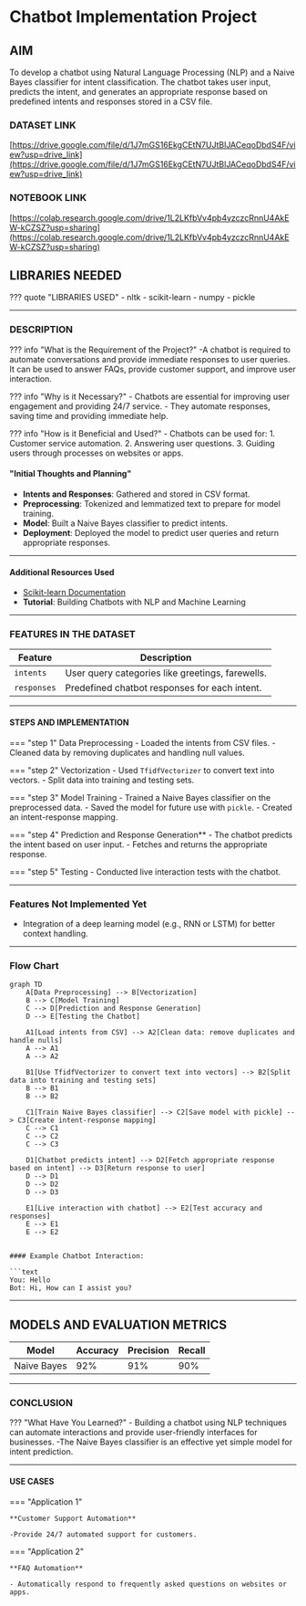 
# Chatbot Implementation Project

## AIM
To develop a chatbot using Natural Language Processing (NLP) and a Naive Bayes classifier for intent classification. The chatbot takes user input, predicts the intent, and generates an appropriate response based on predefined intents and responses stored in a CSV file.


### DATASET LINK   
[https://drive.google.com/file/d/1J7mGS16EkgCEtN7UJtBlJACeqoDbdS4F/view?usp=drive_link](https://drive.google.com/file/d/1J7mGS16EkgCEtN7UJtBlJACeqoDbdS4F/view?usp=drive_link)


### NOTEBOOK LINK
[https://colab.research.google.com/drive/1L2LKfbVv4pb4yzczcRnnU4AkEW-kCZSZ?usp=sharing](https://colab.research.google.com/drive/1L2LKfbVv4pb4yzczcRnnU4AkEW-kCZSZ?usp=sharing)



## LIBRARIES NEEDED

??? quote "LIBRARIES USED"
    - nltk
    - scikit-learn
    - numpy
    - pickle
    

---


### DESCRIPTION

??? info "What is the Requirement of the Project?"
    -A chatbot is required to automate conversations and provide immediate responses to user queries. It can be used to answer  FAQs, provide customer support, and improve user interaction.

??? info "Why is it Necessary?"
    - Chatbots are essential for improving user engagement and providing 24/7 service.
    - They automate responses, saving time and providing immediate help.

??? info "How is it Beneficial and Used?"
    - Chatbots can be used for:
    1. Customer service automation.
    2. Answering user questions.
    3. Guiding users through processes on websites or apps.


####  "Initial Thoughts and Planning"
   - **Intents and Responses**: Gathered and stored in CSV format.
   - **Preprocessing**: Tokenized and lemmatized text to prepare for model training.
   - **Model**: Built a Naive Bayes classifier to predict intents.
   - **Deployment**: Deployed the model to predict user queries and return appropriate responses.

---

#### Additional Resources Used
   - [Scikit-learn Documentation](https://scikit-learn.org)
   - **Tutorial**: Building Chatbots with NLP and Machine Learning

---

### FEATURES IN THE DATASET

| Feature   | Description                                       |
|-----------|---------------------------------------------------|
| `intents` | User query categories like greetings, farewells.  |
| `responses` | Predefined chatbot responses for each intent.   |

---

#### STEPS AND IMPLEMENTATION

===  "step 1" 
      Data Preprocessing
    - Loaded the intents from CSV files.
    - Cleaned data by removing duplicates and handling null values.



===   "step 2"
      Vectorization
    - Used `TfidfVectorizer` to convert text into vectors.
    - Split data into training and testing sets.


===   "step 3"
      Model Training
    - Trained a Naive Bayes classifier on the preprocessed data.
    - Saved the model for future use with `pickle`.
    - Created an intent-response mapping.

===  "step 4"
      Prediction and Response Generation**
    - The chatbot predicts the intent based on user input.
    - Fetches and returns the appropriate response.

=== "step 5" 
      Testing
    - Conducted live interaction tests with the chatbot.


---

### Features Not Implemented Yet
- Integration of a deep learning model (e.g., RNN or LSTM) for better context handling.

---


### Flow Chart

```mermaid
graph TD
    A[Data Preprocessing] --> B[Vectorization]
    B --> C[Model Training]
    C --> D[Prediction and Response Generation]
    D --> E[Testing the Chatbot]

    A1[Load intents from CSV] --> A2[Clean data: remove duplicates and handle nulls]
    A --> A1
    A --> A2

    B1[Use TfidfVectorizer to convert text into vectors] --> B2[Split data into training and testing sets]
    B --> B1
    B --> B2

    C1[Train Naive Bayes classifier] --> C2[Save model with pickle] --> C3[Create intent-response mapping]
    C --> C1
    C --> C2
    C --> C3

    D1[Chatbot predicts intent] --> D2[Fetch appropriate response based on intent] --> D3[Return response to user]
    D --> D1
    D --> D2
    D --> D3

    E1[Live interaction with chatbot] --> E2[Test accuracy and responses]
    E --> E1
    E --> E2
```
```

#### Example Chatbot Interaction:

```text
You: Hello
Bot: Hi, How can I assist you?
```

---

## MODELS AND EVALUATION METRICS

| Model            | Accuracy | Precision | Recall |
|------------------|----------|-----------|--------|
| Naive Bayes      | 92%      | 91%       | 90%    |

---

### CONCLUSION

??? "What Have You Learned?"
      - Building a chatbot using NLP techniques can automate interactions and provide user-friendly interfaces for businesses.
      -The Naive Bayes classifier is an effective yet simple model for intent prediction.

---

#### USE CASES

=== "Application 1"

    **Customer Support Automation**

    -Provide 24/7 automated support for customers.


=== "Application 2" 

    **FAQ Automation**

    - Automatically respond to frequently asked questions on websites or apps.


